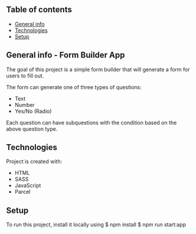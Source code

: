 ## Table of contents
* [General info](#general-info)
* [Technologies](#technologies)
* [Setup](#setup)


## General info - Form Builder App
The goal of this project is a simple form builder that will generate a form for users to fill out.

The form can generate one of three types of questions:
* Text
* Number
* Yes/No (Radio)

Each question can have subquestions with the condition based on the above question type.
	
## Technologies
Project is created with:
* HTML
* SASS
* JavaScript
* Parcel
	

## Setup
To run this project, install it locally using 
$ npm install
$ npm run start:app 